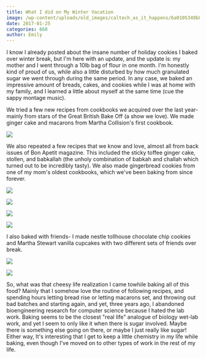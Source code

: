```yaml
---
title: What I did on My Winter Vacation
image: /wp-content/uploads/old_images/caltech_as_it_happens/6a0105349b8251970b01bb09716fed970d.png
date: 2017-01-25
categories: 668
author: Emily
---
```



I know I already posted about the insane number of holiday cookies I baked over winter break, but I'm here with an update, and the update is: my mother and I went through a 10lb bag of flour in one month. I'm honestly kind of proud of us, while also a little disturbed by how much granulated sugar we went through during the same period. In any case, we baked an impressive amount of breads, cakes, and cookies while I was at home with my family, and I learned a little about myself at the same time (cue the sappy montage music).

We tried a few new recipes from cookbooks we acquired over the last year- mainly from stars of the Great British Bake Off (a show we love). We made ginger cake and macarons from Martha Collision's first cookbook.


![](/old_images/caltech_as_it_happens/6a0105349b8251970b01b8d2587d33970c.png)

We also repeated a few recipes that we know and love, almost all from back issues of Bon Apetit magazine. This included the sticky toffee ginger cake, stollen, and babkallah (the unholy combination of babkah and challah which turned out to be incredibly tasty). We also made gingerbread cookies from one of my mom's oldest cookbooks, which we've been baking from since forever.


![](/old_images/caltech_as_it_happens/6a0105349b8251970b01b7c8ce34eb970b.png)


![](/old_images/caltech_as_it_happens/6a0105349b8251970b01bb09717038970d.png)


![](/old_images/caltech_as_it_happens/6a0105349b8251970b01b7c8ce350f970b.png)


![](/old_images/caltech_as_it_happens/6a0105349b8251970b01bb09684061970d.jpg)

I also baked with friends- I made nestle tollhouse chocolate chip cookies and Martha Stewart vanilla cupcakes with two different sets of friends over break.


![](/old_images/caltech_as_it_happens/6a0105349b8251970b01b8d24f28e3970c.jpg)


![](/old_images/caltech_as_it_happens/6a0105349b8251970b01bb0971705e970d.png)

So, what was that cheesy life realization I came towhile baking all of this food? Mainly that I somehow love the routine of following recipes, and spending hours letting bread rise or letting macarons set, and throwing out bad batches and starting again, and yet, three years ago, I abandoned bioengineering research for computer science because I hated the lab work. Baking seems to be the closest "real life" analogue of biology wet-lab work, and yet I seem to only like it when there is sugar involved. Maybe there is something else going on there, or maybe I just really like sugar! Either way, It's interesting that I get to keep a little chemistry in my life while baking, even though I've moved on to other types of work in the rest of my life.

